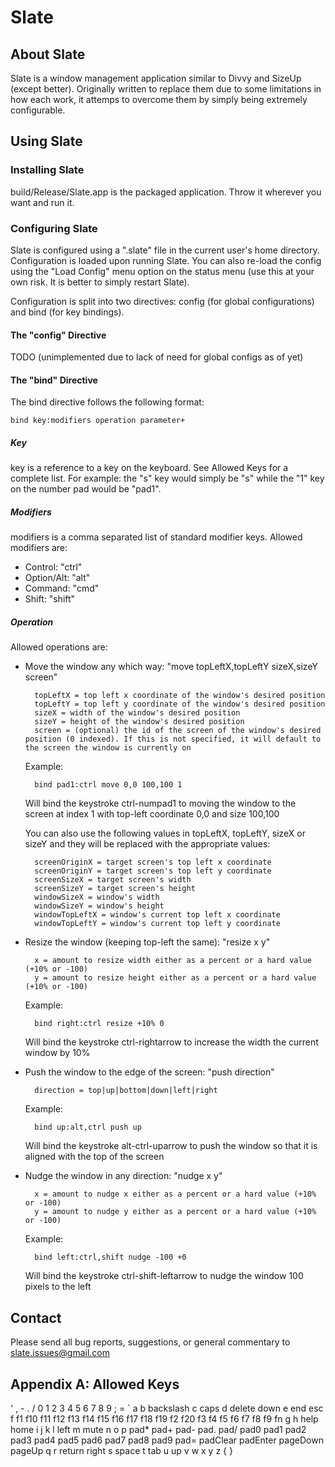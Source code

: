 # Slate #

## About Slate ##

Slate is a window management application similar to Divvy and SizeUp (except better). Originally written to
replace them due to some limitations in how each work, it attemps to overcome them by simply being extremely
configurable.

## Using Slate ##

### Installing Slate ###

build/Release/Slate.app is the packaged application. Throw it wherever you want and run it.

### Configuring Slate ###

Slate is configured using a ".slate" file in the current user's home directory. Configuration is loaded upon
running Slate. You can also re-load the config using the "Load Config" menu option on the status menu (use
this at your own risk. It is better to simply restart Slate).

Configuration is split into two directives: config (for global configurations) and bind (for key bindings).

#### The "config" Directive ####

TODO (unimplemented due to lack of need for global configs as of yet)

#### The "bind" Directive ####

The bind directive follows the following format:

    bind key:modifiers operation parameter+

##### Key #####

key is a reference to a key on the keyboard. See Allowed Keys for a complete list. For example: the "s" key
would simply be "s" while the "1" key on the number pad would be "pad1".

##### Modifiers #####

modifiers is a comma separated list of standard modifier keys. Allowed modifiers are:

* Control: "ctrl"
* Option/Alt: "alt"
* Command: "cmd"
* Shift: "shift"

##### Operation #####

Allowed operations are:

* Move the window any which way: "move topLeftX,topLeftY sizeX,sizeY screen"

        topLeftX = top left x coordinate of the window's desired position
        topLeftY = top left y coordinate of the window's desired position
        sizeX = width of the window's desired position
        sizeY = height of the window's desired position
        screen = (optional) the id of the screen of the window's desired position (0 indexed). If this is not specified, it will default to the screen the window is currently on

    Example:

        bind pad1:ctrl move 0,0 100,100 1

    Will bind the keystroke ctrl-numpad1 to moving the window to the screen at index 1 with top-left coordinate 0,0 and size 100,100

    You can also use the following values in topLeftX, topLeftY, sizeX or sizeY and they will be replaced with the appropriate values:

        screenOriginX = target screen's top left x coordinate
        screenOriginY = target screen's top left y coordinate
        screenSizeX = target screen's width
        screenSizeY = target screen's height
        windowSizeX = window's width
        windowSizeY = window's height
        windowTopLeftX = window's current top left x coordinate
        windowTopLeftY = window's current top left y coordinate

* Resize the window (keeping top-left the same): "resize x y"

        x = amount to resize width either as a percent or a hard value (+10% or -100)
        y = amount to resize height either as a percent or a hard value (+10% or -100)

    Example:

        bind right:ctrl resize +10% 0

    Will bind the keystroke ctrl-rightarrow to increase the width the current window by 10%

* Push the window to the edge of the screen: "push direction"

        direction = top|up|bottom|down|left|right

    Example:

        bind up:alt,ctrl push up

    Will bind the keystroke alt-ctrl-uparrow to push the window so that it is aligned with the top of the screen

* Nudge the window in any direction: "nudge x y"

        x = amount to nudge x either as a percent or a hard value (+10% or -100)
        y = amount to nudge y either as a percent or a hard value (+10% or -100)

    Example:

        bind left:ctrl,shift nudge -100 +0

    Will bind the keystroke ctrl-shift-leftarrow to nudge the window 100 pixels to the left

## Contact ##

Please send all bug reports, suggestions, or general commentary to [slate.issues@gmail.com](slate.issues@gmail.com)

## Appendix A: Allowed Keys ##

'
,
\-
.
/
0
1
2
3
4
5
6
7
8
9
;
\=
\`
a
b
backslash
c
caps
d
delete
down
e
end
esc
f
f1
f10
f11
f12
f13
f14
f15
f16
f17
f18
f19
f2
f20
f3
f4
f5
f6
f7
f8
f9
fn
g
h
help
home
i
j
k
l
left
m
mute
n
o
p
pad*
pad+
pad-
pad.
pad/
pad0
pad1
pad2
pad3
pad4
pad5
pad6
pad7
pad8
pad9
pad=
padClear
padEnter
pageDown
pageUp
q
r
return
right
s
space
t
tab
u
up
v
w
x
y
z
{
}
